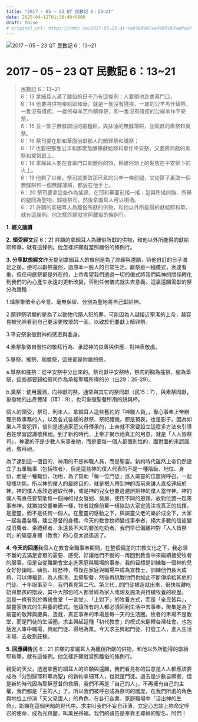 ```yaml
---
title: "2017 – 05 – 23 QT 民數記 6：13~21"
date: 2025-04-12T01:38:40+0800
draft: false
# original_url: https://cmtc.tw/2017-05-23-qt-%e6%b0%91%e6%95%b8%e8%a8%98-6%ef%bc%9a1321
---
```


![2017 – 05 – 23 QT 民數記 6：13\~21](/images/qt.jpg   "2017 – 05 – 23 QT 民數記 6：13\~21")

# 2017 – 05 – 23 QT 民數記 6：13\~21

> 民數記 6：13\~21  
> 6：13 拿細耳人滿了離俗的日子乃有這條例：人要領他到會幕門口，  
> 6：14 他要將供物奉給耶和華，就是一隻沒有殘疾、一歲的公羊羔作燔祭，一隻沒有殘疾、一歲的母羊羔作贖罪祭，和一隻沒有殘疾的公綿羊作平安祭，  
> 6：15 並一筐子無酵調油的細麵餅，與抹油的無酵薄餅，並同獻的素祭和奠祭。  
> 6：16 祭司要在耶和華面前獻那人的贖罪祭和燔祭；  
> 6：17 也要把那隻公羊和那筐無酵餅獻給耶和華作平安祭，又要將同獻的素祭和奠祭獻上。  
> 6：18 拿細耳人要在會幕門口剃離俗的頭，把離俗頭上的髮放在平安祭下的火上。  
> 6：19 他剃了以後，祭司就要取那已煮的公羊一條前腿，又從筐子裏取一個無酵餅和一個無酵薄餅，都放在他手上。  
> 6：20 祭司要拿這些作為搖祭，在耶和華面前搖一搖；這與所搖的胸、所舉的腿同為聖物，歸給祭司。然後拿細耳人可以喝酒。  
> 6：21 許願的拿細耳人為離俗所獻的供物，和他以外所能得的獻給耶和華，就有這條例。他怎樣許願就當照離俗的條例行。

**1.** **經文誦讀**

**2.** **領受經文**民 6：21 許願的拿細耳人為離俗所獻的供物，和他以外所能得的獻給耶和華，就有這條例。他怎樣許願就當照離俗的條例行。

**3. 分享默想經文**昨天提到拿細耳人的條例是為了許願與還願，待他自訂的日子滿足之後，便可以獻祭還俗，過原本一般人的日常生活。獻祭是一種儀式，表達看重，但任何獻祭都是外在的，上帝希望我們透過一切的儀式將我們與神的關係轉化到我們的內心產生永遠的更新改變，否則任何儀式就失去意義。這裏還願需獻的祭分為幾種：

1.燔祭象徵全心全意、毫無保留、分別為聖地將自己獻給神。

2.贖罪祭明顯的是為了以動物代贖人犯的罪。可能因為人越接近聖潔的上帝，越容易被光照看到自己更深更敗壞的一面，以致於仍要獻上贖罪祭。

3.平安祭象徵對神的感恩與委身。

4.素祭象徵自發性的敬拜行為、承認神的良善與供應、對神表敬虔。

5.舉祭、搖祭、和奠祭，這些都是附屬的祭。

a.舉祭和搖祭：從平安祭中分出來的。祭司獻平安祭時，祭肉的胸為搖祭，腿為舉祭，這些都要歸給祭司作為承接聖職所得的分（出29：26-29）。

b.奠祭：使用灑酒，向神獻的祭。通常與其它的祭同獻（民15：7），與素祭同獻，象徵地的出產豐隆（珥1：9），也可象徵聖餐所用的餅與杯。

個人的領受，祭司、利未人、拿細耳人這些舊約的「神職人員」，專心事奉上帝辦理宗教事務的人，以及各式各樣的獻祭、祭祀禮儀，都是預表，也是影子。因為如果人不曾犯罪，信仰是透過家庭父母傳承的，上帝就不需要設立這麼多方法來引導百姓學習認識敬拜祂。到了新約時代，上帝才揭示祂真正的用意，就是「人人皆祭司」，神要的不是少數人來事奉祂，而是要每一個人都個別性的、面對面的來認識祂、敬拜祂。

為了達到這一個目的，神用的不是神職人員，而是聖靈。新約時代雖然上帝仍然設立了五重職事（包括牧者），但是這些神的僕人代表的不是一種階級、地位、身份，而是一種職份、功用，為了幫助「每一位門徒」進入屬靈的位置與呼召，一起發揮功能。所以神的僕人的最終目的，就是把人帶到神的面前來讓人直接連結於神。神的僕人應該逃避取代神，或是神的兒女也要逃避誤把神的僕人當作神。神的僕人有責任要幫助每一個神的兒女發掘、發展、使用不同的恩賜，放對位置一起來事奉神，就猶如交響樂團一樣，牧者就像前輩一樣協助大家定睛注視真正的指揮，是聖靈，而不是任何一個人。在聖靈的感動之下，與屬靈父老的樂於成全下，大家一起各盡各職，建立基督的身體。今天的教會牧師變成事奉者，絕大多數的信徒變成消費者、坐禮拜者、永遠長不大的嬰孩吃奶者，我們早已偏離神對「人人皆祭司」的屬靈身體（教會）的心意太過遙遠了。

**4. 今天的回應**我個人在教會全職事奉期間，在整個偏差的宗教文化之下，我必須不斷的去滿足會眾的需要、感受，好讓他們不斷的一再回到教會中來繼續接受牧者的服事。但是自從離開會堂走進家庭與職場的事奉，我的目標是訓練每一個神的兒女好好讀經、禱告、經歷神，然後在家庭與職場中成為宣教士，訓練他們長大成熟，可以傳福音、為人施洗、主領聖餐，然後再挑戰他們也如此不斷傳承給其他的門徒。十年服事至今，我們看見第二代、第三代…的門徒被造就出來，很快脫離吃奶與嬰孩的階段，其中大部份的人都曾經為家人或親友施洗與持續牧養的經歷。  
這是一條有別於傳統會堂「一言堂」、「上對下」的牧養方式，而是「全民皆兵」，屬靈家族式的生與養的模式。他讓所有的人都必須回到生活中去事奉，聚集是為了屬靈的敬拜與慶典、造就，真正事奉的禾場是每一天的生活圈。牧者的禾場不是教堂，而是門徒的生活圈。求主興起這種「初代教會」的模式來翻轉台灣社會，也包括進入軍中職場，興起門徒、得地為業。今天求主興起門徒、打發工人，進入生活禾場，去收割莊稼。

**5. 回應禱告**民 6：21 許願的拿細耳人為離俗所獻的供物，和他以外所能得的獻給耶和華，就有這條例。他怎樣許願就當照離俗的條例行。

親愛的天父，透過拿舊約細耳人的許願與還願，我們看見祢的旨意是人人都應該要成為「分別歸耶和華為聖」的新約拿細耳人，也就是門徒。過去是少數自願者，但是新約時代因為耶穌基督的救贖，我們不再是「自己的人」，不再擁有自己的主權，我們都是「主的人」了。所以我們被呼召成為祭司的國度，在我們所處的角色與地位上扮演「天父見證人」的角色，在各行各業、家庭職場中「活出神的生命」，彰顯在這個黑暗的世代中。求主叫我們不妄自菲薄，立定心志站上祢命定呼召的使命，成為光與鹽，叫萬民得福。我們的禱告是奉靠主耶穌的聖名，阿們！